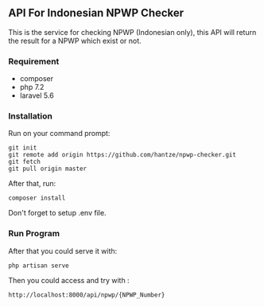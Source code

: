 ## API For Indonesian NPWP Checker

This is the service for checking NPWP (Indonesian only), 
this API will return the result for a NPWP which exist or not. 

### Requirement
- composer
- php 7.2
- laravel 5.6

### Installation

Run on your command prompt:
```
git init
git remote add origin https://github.com/hantze/npwp-checker.git
git fetch
git pull origin master
```

After that, run:
```
composer install
```

Don't forget to setup .env file.

### Run Program
After that you could serve it with:
```
php artisan serve
```

Then you could access and try with :
```
http://localhost:8000/api/npwp/{NPWP_Number}
```
